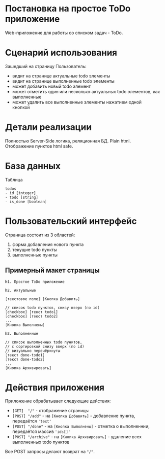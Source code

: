 ﻿Постановка на простое ToDo приложение
=====================================

Web-приложение для работы со списком задач - ToDo.

# Сценарий использования

Зашедший на страницу Пользователь:

 * видит на странице актуальные todo элементы
 * видит на странице выполненные todo элементы
 * может добавить новый todo элемент
 * может отметить один или несколько актуальных todo
элементов, как выполненные
 * может удалить все выполненные элементы нажатием одной кнопкой


# Детали реализации

Полностью Server-Side логика, реляционная БД. Plain html. 
Отображение пунктов html safe.


# База данных

Таблица

    todos
    - id [integer]
    - todo [string]
    - is_done [boolean]

# Пользовательский интерфейс

Страница состоит из 3 областей:

1. форма добавления нового пункта
2. текущие todo пункты
3. выполненные пункты

## Примерный макет страницы

    h1. Простое ToDo приложение

    h2. Актуальные

    [текстовое поле] [Кнопка Добавить]

    // список todo пунктов, снизу вверх (по id)
    [checkbox] [текст todo1]
    [checkbox] [текст todo2]
    ...
    [Кнопка Выполнены]

    h2. Выполненные

    // список выполненных todo пунктов, 
    // с сортировкой снизу вверх (по id)
    // визуально перечёркнуты
    [текст done-todo1]
    [текст done-todo2]
    ...
    [Кнопка Архивировать]


# Действия приложения

Приложение обрабатывает следующие действия:

 * `[GET]  "/"` - отображение страницы
 * `[POST] "/add"` - на `[Кнопка Добавить]` - добавление пункта, передаётся `'text'`
 * `[POST] "/done"` - на `[Кнопка Выполнены]` - отметка о выполненнии, передаётся массив `'ids[]'`
 * `[POST] "/archive"` - на `[Кнопка Архивировать]` - удаление всех выполненных todo пунктов

Все POST запросы делают возврат на `"/"`.
